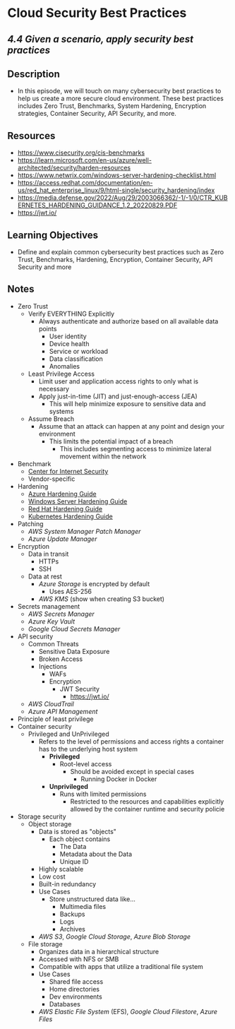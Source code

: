 Cloud Security Best Practices
=======================================================

*4.4 Given a scenario, apply security best practices*
--------------------------


Description
--------------------------
+ In this episode, we will touch on many cybersecurity best practices to help us create a more secure cloud environment. These best practices includes Zero Trust, Benchmarks, System Hardening, Encryption strategies, Container Security, API Security, and more.


Resources
--------------------------
+ https://www.cisecurity.org/cis-benchmarks
+ https://learn.microsoft.com/en-us/azure/well-architected/security/harden-resources
+ https://www.netwrix.com/windows-server-hardening-checklist.html
+ https://access.redhat.com/documentation/en-us/red_hat_enterprise_linux/9/html-single/security_hardening/index
+ https://media.defense.gov/2022/Aug/29/2003066362/-1/-1/0/CTR_KUBERNETES_HARDENING_GUIDANCE_1.2_20220829.PDF
+ https://jwt.io/
  

Learning Objectives
--------------------------
+ Define and explain common cybersecurity best practices such as Zero Trust, Benchmarks, Hardening, Encryption, Container Security, API Security and more


Notes
--------------------------
+ Zero Trust
  - Verify EVERYTHING Explicitly
    + Always authenticate and authorize based on all available data points
      - User identity
      - Device health
      - Service or workload
      - Data classification
      - Anomalies
  - Least Privilege Access
    + Limit user and application access rights to only what is necessary
    + Apply just-in-time (JIT) and just-enough-access (JEA)
      - This will help minimize exposure to sensitive data and systems
  - Assume Breach
    + Assume that an attack can happen at any point and design your environment
      - This limits the potential impact of a breach
        + This includes segmenting access to minimize lateral movement within the network
+ Benchmark
  - [Center for Internet Security](https://www.cisecurity.org/cis-benchmarks)
  - Vendor-specific
+ Hardening
  - [Azure Hardening Guide](https://learn.microsoft.com/en-us/azure/well-architected/security/harden-resources)
  - [Windows Server Hardening Guide](https://www.netwrix.com/windows-server-hardening-checklist.html)
  - [Red Hat Hardening Guide](https://access.redhat.com/documentation/en-us/red_hat_enterprise_linux/9/html-single/security_hardening/index)
  - [Kubernetes Hardening Guide](https://media.defense.gov/2022/Aug/29/2003066362/-1/-1/0/CTR_KUBERNETES_HARDENING_GUIDANCE_1.2_20220829.PDF)
+ Patching
  - *AWS System Manager Patch Manager*
  - *Azure Update Manager*
+ Encryption
  - Data in transit
    + HTTPs
    + SSH
  - Data at rest
    + *Azure Storage* is encrypted by default
      - Uses AES-256
    + *AWS KMS* (show when creating S3 bucket)
+ Secrets management
  - *AWS Secrets Manager*
  - *Azure Key Vault*
  - *Google Cloud Secrets Manager*
+ API security
  - Common Threats
    + Sensitive Data Exposure
    + Broken Access
    + Injections
      - WAFs
      - Encryption
        + JWT Security
          - https://jwt.io/
  - *AWS CloudTrail*
  - *Azure API Management*
+ Principle of least privilege
+ Container security
  - Privileged and UnPrivileged
    + Refers to the level of permissions and access rights a container has to the underlying host system
      - **Privileged**
        + Root-level access
          - Should be avoided except in special cases
            + Running Docker in Docker
      - **Unprivileged**
        + Runs with limited permissions
          - Restricted to the resources and capabilities explicitly allowed by the container runtime and security policie
+ Storage security
  - Object storage
    + Data is stored as "objects"
      - Each object contains
        + The Data
        + Metadata about the Data
        + Unique ID
    + Highly scalable
    + Low cost
    + Built-in redundancy
    + Use Cases
      - Store unstructured data like...
        + Multimedia files
        + Backups
        + Logs
        + Archives
    + *AWS S3*, *Google Cloud Storage*, *Azure Blob Storage*
  - File storage
    + Organizes data in a hierarchical structure
    + Accessed with NFS or SMB
    + Compatible with apps that utilize a traditional file system
    + Use Cases
      - Shared file access
      - Home directories
      - Dev environments
      - Databases
    + *AWS Elastic File System* (EFS), *Google Cloud Filestore*, *Azure Files* 
